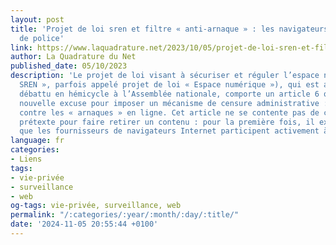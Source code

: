 ```yaml
---
layout: post
title: 'Projet de loi sren et filtre « anti-arnaque » : les navigateurs comme auxiliaires
  de police'
link: https://www.laquadrature.net/2023/10/05/projet-de-loi-sren-et-filtre-anti-arnaque-les-navigateurs-comme-auxiliaires-de-police
author: La Quadrature du Net
published_date: 05/10/2023
description: 'Le projet de loi visant à sécuriser et réguler l’espace numérique («
  SREN », parfois appelé projet de loi « Espace numérique »), qui est actuellement
  débattu en hémicycle à l’Assemblée nationale, comporte un article 6 qui crée une
  nouvelle excuse pour imposer un mécanisme de censure administrative : la protection
  contre les « arnaques » en ligne. Cet article ne se contente pas de créer un nouveau
  prétexte pour faire retirer un contenu : pour la première fois, il exige également
  que les fournisseurs de navigateurs Internet participent activement à cette censure.'
language: fr
categories:
- Liens
tags:
- vie-privée
- surveillance
- web
og-tags: vie-privée, surveillance, web
permalink: "/:categories/:year/:month/:day/:title/"
date: '2024-11-05 20:55:44 +0100'
---
```

